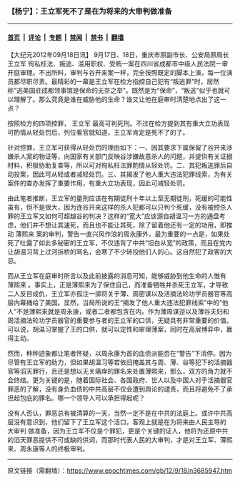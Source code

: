 ### 【杨宁】：王立军死不了是在为将来的大审判做准备

---

#### [首页](../../../..?n3685947) &nbsp;|&nbsp; [评论](../../../../../epoch-comment?n3685947) &nbsp;|&nbsp; [专题](../../../../../epoch-special?n3685947) &nbsp;|&nbsp; [禁闻](../../../../../epoch-news?n3685947) &nbsp;|&nbsp; [禁书](../../../../../books?n3685947) &nbsp;|&nbsp; [翻墙](https://github.com/gfw-breaker/nogfw/blob/master/README.md?n3685947)


<div class="post_content" id="artbody" itemprop="articleBody">
 <!-- article content begin -->
 <p>
  【大纪元2012年09月18日讯】 9月17日、18日，重庆市原副市长、公安局原局长
  <ok href="https://www.epochtimes.com/gb/tag/%E7%8E%8B%E7%AB%8B%E5%86%9B.html">
   王立军
  </ok>
  徇私枉法、叛逃、滥用职权、受贿一案在四川省成都市中级人民法院一审开庭审理。不出所料，审判与谷开来案一样，完全按照既定的脚本上演，每一位演员都尽职尽责。最精彩的一幕是王立军在检方指控自己犯有“叛逃罪”时，居然称“逃美国驻成都领事馆是保命的无奈之举”。既然是为“保命”，“叛逃”似乎也就可以理解了。那么究竟是谁在威胁他的生命？谁又让他在庭审时清楚地点出了这一点？
 </p>
 <p>
  按照检方的四项控罪，
  <ok href="https://www.epochtimes.com/gb/tag/%E7%8E%8B%E7%AB%8B%E5%86%9B.html">
   王立军
  </ok>
  最高可判死刑。不过在检方提到其有重大立功表现可酌情从轻处罚后，列位看官就知道，王立军肯定是死不了的了。
 </p>
 <p>
  针对控罪，王立军可获得从轻处罚的理由如下：一、因其要求下属保留了谷开来涉嫌杀人案的物证等，向国家有关部门反映谷涉嫌故意杀人的问题，并提供有关证据材料，积极协助复查等，所以可对徇私枉法罪酌情从轻处罚。二、其犯叛逃罪后自动投案，因此可从轻或者减轻处罚。三、其揭发了他人重大违法犯罪线索，为有关案件的查办发挥了重要作用，有重大立功表现，因此可减轻处罚。
 </p>
 <p>
  由此笔者推断，王立军的量刑应该在有期徒刑十年以上至无期徒刑，死缓的可能性虽有，但不是很大，因为连谷开来这样的杀人犯都可以只判个死缓，没有被控杀人罪的王立军又如何可超越谷的判决？这样的“宽大”应该源自胡温习一方的通盘考虑，他们并不想让其速死，而且也不能让其死，除了留着他还有一定的功用，即推动
  <ok href="https://www.epochtimes.com/gb/tag/%E8%96%84%E7%86%99%E6%9D%A5.html">
   薄熙来
  </ok>
  案的审判，警告一直兴风作浪的周永康外，最为重要的一点是，如果处死了吐露了如此多秘密的王立军，不仅违背了中共“坦白从宽”的政策，而且在党内让胡温习背上过河拆桥的骂名，会寒了不少转投他们人的心。这自然犯了政客的大忌。
 </p>
 <p>
  而从王立军在庭审时所言以及此前披露的消息可知，能够威胁到他生命的人惟有
  <ok href="https://www.epochtimes.com/gb/tag/%E8%96%84%E7%86%99%E6%9D%A5.html">
   薄熙来
  </ok>
  。事实上，正是薄熙来为了保住自己，而准备牺牲并杀死王立军，才导致二人反目成仇，王立军亦孤注一掷将关于薄、周密谋以及活摘法轮功学员器官等高层内幕捅给了美国。显然，当局所说的王“揭发了他人重大违法犯罪线索”中的“他人”不是薄熙来就是周永康，或者二者都包含在内。作为薄周谋逆以及薄谷夫妇和周活摘法轮功学员器官的重要参与者的王立军的口供，无疑具有非常重要的价值。可以说，胡温习掌握了王的口供，就可以定性和审理薄案，同时在高层博弈中，赢得主动。
 </p>
 <p>
  然而，种种迹象都让笔者怀疑，以周永康为首的血债派能否在“警告”下消停。因为尽管有王立军的助力，但如果胡温习等若依旧掩盖其与周、薄、谷等犯下的活摘器官等滔天罪行，且还是想以无关痛痒的罪名来处置薄熙来，那么，双方的角力就不会终结。更为关键的是，随着国际社会、各国政府、世人以及中国人对于活摘器官罪恶的了解，没有身负血债的中共高层不仅会遭到舆论的谴责，而且将避免不了承担起包庇的罪名。哪一个领导人可以承担得起呢？
 </p>
 <p>
  没有人否认，罪恶总有被清算的一天，当然一定不是在中共的法庭上。或许中共高层没有意识到，他们留下了王立军这个活口，客观上就是在为将来由人民主导的
  <ok href="https://www.epochtimes.com/gb/tag/%E5%A4%A7%E5%AE%A1%E5%88%A4.html">
   大审判
  </ok>
  做准备，因为王立军不仅是个罪犯，更是个关键的证人，他将为还原中共的滔天罪恶提供不可或缺的供词，而那时代表人民的大审判，才是对王立军、薄熙来、周永康等人的终极审判。
 </p>
 <p>
  <p>
  </p>
  <!-- article content end -->
  <div id="below_article_ad">
  </div>
 </p>
</div>


---

原文链接（需翻墙）：https://www.epochtimes.com/gb/12/9/18/n3685947.htm